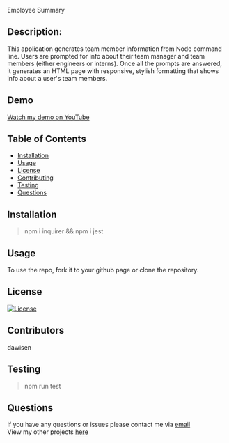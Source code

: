 Employee Summary 


## Description:
This application generates team member information from Node command line. Users are prompted for info about their team manager and team members (either engineers or interns). Once all the prompts are answered, it generates an HTML page with responsive, stylish formatting that shows info about a user's team members.

## Demo
[Watch my demo on YouTube](https://youtu.be/fOq-rVqzoGs)<br>
## Table of Contents

* [Installation](#Installation)
* [Usage](#Usage)
* [License](#License)
* [Contributing](#Contributing)
* [Testing](#Testing)
* [Questions](#Questions)

## Installation

> npm i inquirer && npm i jest

  
## Usage
To use the repo, fork it to your github page or clone the repository.

## License
[![License](https://img.shields.io/badge/License-Apache%202.0-blue.svg)](https://opensource.org/licenses/Apache-2.0)

## Contributors
dawisen

## Testing
> npm run test
  
## Questions
If you have any questions or issues please contact me via [email](daniellewwise@gmail.com)<br>
View my other projects [here](https://github.com/dawisen?tab=repositories)
